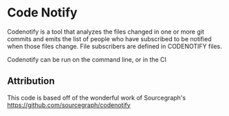 # Code Notify

Codenotify is a tool that analyzes the files changed in one or more git commits and emits the list of people who have subscribed to be notified when those files change. File subscribers are defined in CODENOTIFY files.

Codenotify can be run on the command line, or in the CI


## Attribution 
This code is based off of the wonderful work of Sourcegraph's https://github.com/sourcegraph/codenotify